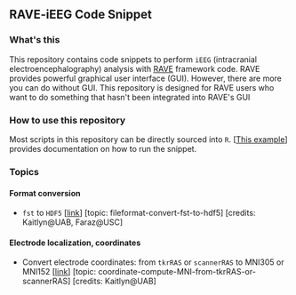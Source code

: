 ## RAVE-iEEG Code Snippet

### What's this

This repository contains code snippets to perform `iEEG` (intracranial electroencephalography) analysis with [RAVE](https://rave.wiki/) framework code. RAVE provides powerful graphical user interface (GUI). However, there are more you can do without GUI. This repository is designed for RAVE users who want to do something that hasn't been integrated into RAVE's GUI

### How to use this repository

Most scripts in this repository can be directly sourced into `R`. [[This example](dummy-snippet.R)] provides documentation on how to run the snippet.

### Topics

#### Format conversion

* `fst` to `HDF5` [[link](fileformat-convert-fst-to-hdf5.R)] [topic: fileformat-convert-fst-to-hdf5] [credits: Kaitlyn@UAB, Faraz@USC]

#### Electrode localization, coordinates

* Convert electrode coordinates: from `tkrRAS` or `scannerRAS` to MNI305 or MNI152 [[link](coordinate-compute-MNI-from-tkrRAS-or-scannerRAS.R)] [topic: coordinate-compute-MNI-from-tkrRAS-or-scannerRAS] [credits: Kaitlyn@UAB]

